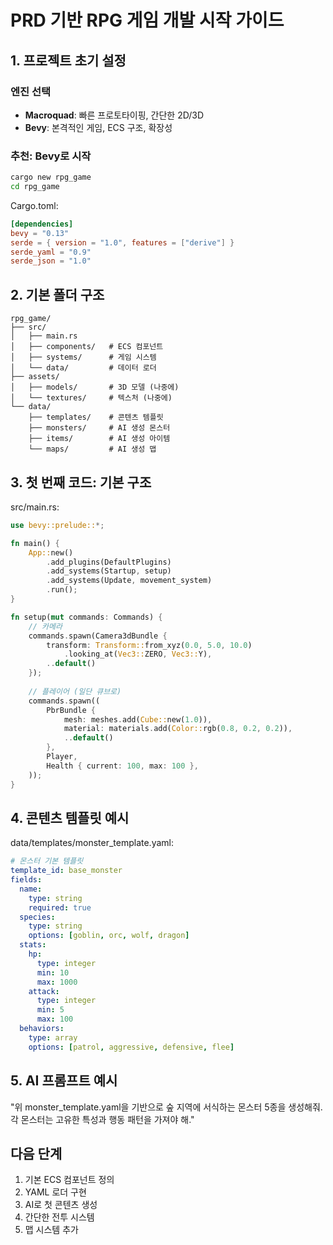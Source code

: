 # PRD 기반 RPG 게임 개발 시작 가이드

## 1. 프로젝트 초기 설정

### 엔진 선택
- **Macroquad**: 빠른 프로토타이핑, 간단한 2D/3D
- **Bevy**: 본격적인 게임, ECS 구조, 확장성

### 추천: Bevy로 시작
```bash
cargo new rpg_game
cd rpg_game
```

Cargo.toml:
```toml
[dependencies]
bevy = "0.13"
serde = { version = "1.0", features = ["derive"] }
serde_yaml = "0.9"
serde_json = "1.0"
```

## 2. 기본 폴더 구조

```
rpg_game/
├── src/
│   ├── main.rs
│   ├── components/   # ECS 컴포넌트
│   ├── systems/      # 게임 시스템
│   └── data/         # 데이터 로더
├── assets/
│   ├── models/       # 3D 모델 (나중에)
│   └── textures/     # 텍스처 (나중에)
└── data/
    ├── templates/    # 콘텐츠 템플릿
    ├── monsters/     # AI 생성 몬스터
    ├── items/        # AI 생성 아이템
    └── maps/         # AI 생성 맵
```

## 3. 첫 번째 코드: 기본 구조

src/main.rs:
```rust
use bevy::prelude::*;

fn main() {
    App::new()
        .add_plugins(DefaultPlugins)
        .add_systems(Startup, setup)
        .add_systems(Update, movement_system)
        .run();
}

fn setup(mut commands: Commands) {
    // 카메라
    commands.spawn(Camera3dBundle {
        transform: Transform::from_xyz(0.0, 5.0, 10.0)
            .looking_at(Vec3::ZERO, Vec3::Y),
        ..default()
    });
    
    // 플레이어 (일단 큐브로)
    commands.spawn((
        PbrBundle {
            mesh: meshes.add(Cube::new(1.0)),
            material: materials.add(Color::rgb(0.8, 0.2, 0.2)),
            ..default()
        },
        Player,
        Health { current: 100, max: 100 },
    ));
}
```

## 4. 콘텐츠 템플릿 예시

data/templates/monster_template.yaml:
```yaml
# 몬스터 기본 템플릿
template_id: base_monster
fields:
  name: 
    type: string
    required: true
  species:
    type: string
    options: [goblin, orc, wolf, dragon]
  stats:
    hp: 
      type: integer
      min: 10
      max: 1000
    attack:
      type: integer
      min: 5
      max: 100
  behaviors:
    type: array
    options: [patrol, aggressive, defensive, flee]
```

## 5. AI 프롬프트 예시

"위 monster_template.yaml을 기반으로 숲 지역에 서식하는 몬스터 5종을 생성해줘. 
각 몬스터는 고유한 특성과 행동 패턴을 가져야 해."

## 다음 단계

1. 기본 ECS 컴포넌트 정의
2. YAML 로더 구현
3. AI로 첫 콘텐츠 생성
4. 간단한 전투 시스템
5. 맵 시스템 추가
